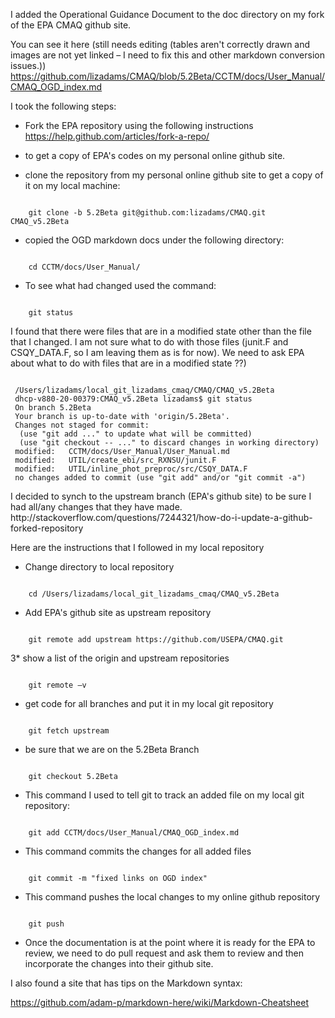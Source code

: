I added the Operational Guidance Document to the doc directory on my fork of the EPA CMAQ github site.

You can see it here (still needs editing (tables aren't correctly drawn and images are not yet linked – I need to fix this and other markdown conversion issues.))
https://github.com/lizadams/CMAQ/blob/5.2Beta/CCTM/docs/User_Manual/CMAQ_OGD_index.md

I took the following steps:

* Fork the EPA repository using the following instructions
 https://help.github.com/articles/fork-a-repo/

* to get a copy of EPA's codes on my personal online github site.

* clone the repository from my personal online github site to get a copy of it on my local machine:
<pre><code>
    git clone -b 5.2Beta git@github.com:lizadams/CMAQ.git CMAQ_v5.2Beta
</code></pre>
* copied  the OGD markdown docs under the following directory:
<pre><code>
    cd CCTM/docs/User_Manual/
</code></pre>
* To see what had changed used the command:
<pre><code>
    git status
</code></pre>
<para>
I found that there were files that are in a modified state other than the file that I changed.
I am not sure what to do with those files (junit.F and CSQY_DATA.F, so I am leaving them as is for now).  
We need to ask EPA about what to do with files that are in a modified state ??)
<pre><code>
 /Users/lizadams/local_git_lizadams_cmaq/CMAQ/CMAQ_v5.2Beta
 dhcp-v880-20-00379:CMAQ_v5.2Beta lizadams$ git status
 On branch 5.2Beta
 Your branch is up-to-date with 'origin/5.2Beta'.
 Changes not staged for commit:
  (use "git add <file>..." to update what will be committed)
  (use "git checkout -- <file>..." to discard changes in working directory)
 modified:   CCTM/docs/User_Manual/User_Manual.md
 modified:   UTIL/create_ebi/src_RXNSU/junit.F
 modified:   UTIL/inline_phot_preproc/src/CSQY_DATA.F
 no changes added to commit (use "git add" and/or "git commit -a")
</code></pre>
</para>
I decided to synch to the upstream branch (EPA's github site) to be sure I had all/any changes that they have made.
http://stackoverflow.com/questions/7244321/how-do-i-update-a-github-forked-repository

Here are the instructions that I followed in my local repository

* Change directory to local repository
<pre><code>
    cd /Users/lizadams/local_git_lizadams_cmaq/CMAQ_v5.2Beta
</code></pre>
* Add EPA's github site as upstream repository
<pre><code>
    git remote add upstream https://github.com/USEPA/CMAQ.git
</code></pre>
3* show a list of the origin and upstream repositories
<pre><code>
    git remote –v
</code></pre>

* get code for all branches and put it in my local git repository
<pre><code>
    git fetch upstream  
</code></pre>
* be sure that we are on the 5.2Beta Branch
<pre><code>
    git checkout 5.2Beta
</code></pre>

* This command I used to tell git to track an added file on my local git repository:
<pre><code>
    git add CCTM/docs/User_Manual/CMAQ_OGD_index.md
</code></pre>
* This command commits the changes for all added files
<pre><code>
    git commit -m "fixed links on OGD index"
</code></pre>
* This command pushes the local changes to my online github repository
<pre><code>
    git push
</code></pre>
* Once the documentation is at the point where it is ready for the EPA to review,
we need to do pull request and ask them to review and then incorporate the changes into their github site.

I also found a site that has tips on the Markdown syntax:

https://github.com/adam-p/markdown-here/wiki/Markdown-Cheatsheet
